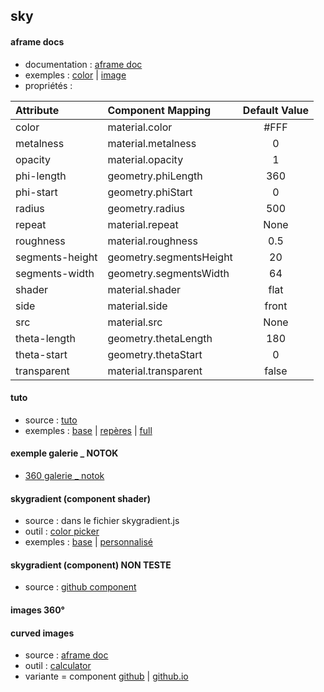 ## sky

#### aframe docs
* documentation : [aframe doc](https://aframe.io/docs/1.2.0/primitives/a-sky.html)
* exemples : [color](./sky_0_color.html) | 
[image](./sky_1_image.html) 
* propriétés : 

| Attribute 	     |Component Mapping        | Default Value
| :--------------- |:----------------------- | :-----:|
|color 	      |material.color 	    |#FFF
|metalness 	  |material.metalness 	|0
|opacity 	    |material.opacity 	  |1
|phi-length 	|geometry.phiLength 	|360
|phi-start 	  |geometry.phiStart 	  |0
|radius 	    |geometry.radius 	    |500
|repeat 	    |material.repeat 	    |None
|roughness 	  |material.roughness 	|0.5
|segments-height 	|geometry.segmentsHeight 	|20
|segments-width 	|geometry.segmentsWidth 	|64
|shader 	    |material.shader 	    |flat
|side 	      |material.side 	      |front
|src 	        |material.src 	      |None
|theta-length |geometry.thetaLength |180
|theta-start 	|geometry.thetaStart 	|0
|transparent 	|material.transparent |false


#### tuto
* source : [tuto](https://aframe-school-textures.glitch.me/solution.html)
* exemples : [base](./landscape_0_base.html) | 
[repères](./landscape_0_base_reperes.html) | 
[full](./landscape_full.html)  

#### exemple galerie _ NOTOK
* [360 galerie _ notok](./landscape_2_galerie_360_notok.html)

#### skygradient (component shader)
* source : dans le fichier skygradient.js
* outil : [color picker](https://www.htmlcsscolor.com/)
* exemples : [base](./0_base.html) | [personnalisé](./1_perso.html) 

#### skygradient (component) NON TESTE
* source : [github component](https://github.com/zcanter/aframe-gradient-sky)

#### images 360°


#### curved images
* source : [aframe doc](https://aframe.io/docs/1.2.0/primitives/a-curvedimage.html)
* outil : [calculator](https://stefie.github.io/aframe-curvedimage-calculator/)
* variante = component [github](https://github.com/protyze/aframe-curve-component) | 
[github.io](https://protyze.github.io/aframe-curve-component/)



